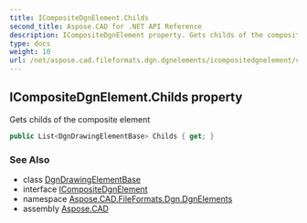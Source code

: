 ```yaml
---
title: ICompositeDgnElement.Childs
second_title: Aspose.CAD for .NET API Reference
description: ICompositeDgnElement property. Gets childs of the composite element
type: docs
weight: 10
url: /net/aspose.cad.fileformats.dgn.dgnelements/icompositedgnelement/childs/
---
```

## ICompositeDgnElement.Childs property

Gets childs of the composite element

```csharp
public List<DgnDrawingElementBase> Childs { get; }
```

### See Also

* class [DgnDrawingElementBase](../../dgndrawingelementbase/)
* interface [ICompositeDgnElement](../)
* namespace [Aspose.CAD.FileFormats.Dgn.DgnElements](../../icompositedgnelement/)
* assembly [Aspose.CAD](../../../)


